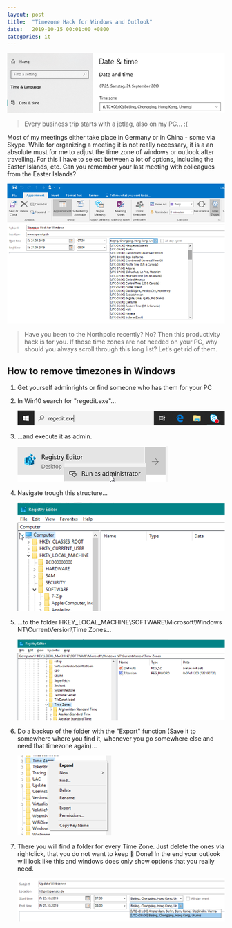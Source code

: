 ```yaml
---
layout: post
title:  "Timezone Hack for Windows and Outlook"
date:   2019-10-15 00:01:00 +0800
categories: it
---
```


![timezone-hack-windows-outlook-reduce.png](pictures/timezone-hack-windows-outlook-reduce.png)

> Every business trip starts with a jetlag, also on my PC... :(

Most of my meetings either take place in Germany or in China - some via Skype. While for organizing a meeting it is not really necessary, it is a an absolute must for me to adjust the time zone of windows or outlook after travelling. For this I have to select between a lot of options, including the Easter Islands, etc. Can you remember your last meeting with colleagues from the Easter Islands?

![timezone-hack-windows-outlook-all-timezones.png](pictures/timezone-hack-windows-outlook-all-timezones.png)

> Have you been to the Northpole recently? No? Then this productivity hack is for you. If those time zones are not needed on your PC, why should you always scroll through this long list? Let‘s get rid of them.

How to remove timezones in Windows
------

1. Get yourself adminrights or find someone who has them for your PC
2. In Win10 search for "regedit.exe"...
    
    ![timezone-hack-regedit.png](pictures/timezone-hack-regedit.png)


3. ...and execute it as admin.
    
    ![timezone-hack-registry-admin.png](pictures/timezone-hack-registry-admin.png)


4. Navigate trough this structure...
    
    ![timezone-hack-regedit-entrylevel.png](pictures/timezone-hack-regedit-entrylevel.png)


5. ...to the folder HKEY_LOCAL_MACHINE\SOFTWARE\Microsoft\Windows NT\CurrentVersion\Time Zones...

    ![timezone-hack-regedit-details.png](pictures/timezone-hack-regedit-details.png)


6. Do a backup of the folder with the "Export" function (Save it to somewhere where you find it, whenever you go somewhere else and need that timezone again)...
    
    ![timezone-hack-make-backup.png](pictures/timezone-hack-make-backup.png)


7. There you will find a folder for every Time Zone. Just delete the ones via rightclick, that you do not want to keep 🙂 Done! In the end your outlook will look like this and windows does only show options that you really need.
    
    ![timezone-hack-only-two-timezones.png](pictures/timezone-hack-only-two-timezones.png)




